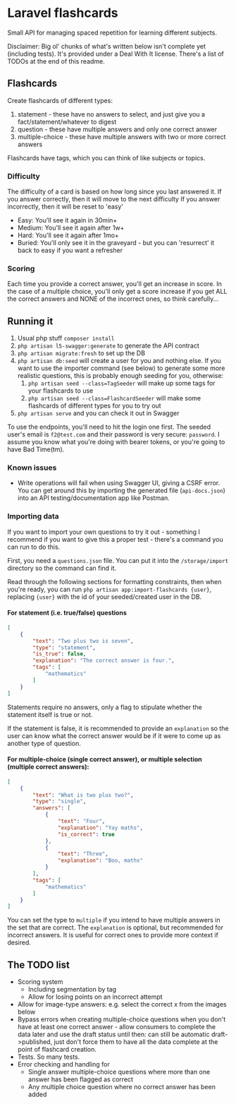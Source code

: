 # Laravel flashcards

Small API for managing spaced repetition for learning different subjects.

Disclaimer: Big ol' chunks of what's written below isn't complete yet (including tests). It's provided under a Deal With It license. There's a list of TODOs at the end of this readme.

## Flashcards

Create flashcards of different types:
1. statement - these have no answers to select, and just give you a fact/statement/whatever to digest
2. question - these have multiple answers and only one correct answer
3. multiple-choice - these have multiple answers with two or more correct answers

Flashcards have tags, which you can think of like subjects or topics.

### Difficulty

The difficulty of a card is based on how long since you last answered it.
If you answer correctly, then it will move to the next difficulty
If you answer incorrectly, then it will be reset to 'easy'

- Easy: You'll see it again in 30min+
- Medium: You'll see it again after 1w+ 
- Hard: You'll see it again after 1mo+
- Buried: You'll only see it in the graveyard - but you can 'resurrect' it back to easy if you want a refresher

### Scoring

Each time you provide a correct answer, you'll get an increase in score. In the case of a multiple choice, you'll only get a score increase if you get ALL the correct answers and NONE of the incorrect ones, so think carefully...

## Running it

1. Usual php stuff `composer install`
2. `php artisan l5-swagger:generate` to generate the API contract
3. `php artisan migrate:fresh` to set up the DB
4. `php artisan db:seed` will create a user for you and nothing else. If you want to use the importer command (see below) to generate some more realistic questions, this is probably enough seeding for you, otherwise:
   1. `php artisan seed --class=TagSeeder` will make up some tags for your flashcards to use
   2. `php artisan seed --class=FlashcardSeeder` will make some flashcards of different types for you to try out
5. `php artisan serve` and you can check it out in Swagger

To use the endpoints, you'll need to hit the login one first. The seeded user's email is `f2@test.com` and their password is very secure: `password`. I assume you know what you're doing with bearer tokens, or you're going to have Bad Time(tm).

### Known issues

- Write operations will fail when using Swagger UI, giving a CSRF error. You can get around this by importing the generated file (`api-docs.json`) into an API testing/documentation app like Postman.

### Importing data

If you want to import your own questions to try it out - something I recommend if you want to give this a proper test - there's a command you can run to do this.

First, you need a `questions.json` file. You can put it into the `/storage/import` directory so the command can find it.

Read through the following sections for formatting constraints, then when you're ready, you can run `php artisan app:import-flashcards {user}`, replacing `{user}` with the id of your seeded/created user in the DB.

#### For statement (i.e. true/false) questions
```json
[
    {
        "text": "Two plus two is seven",
        "type": "statement",
        "is_true": false,
        "explanation": "The correct answer is four.",
        "tags": [
            "mathematics"
        ]
    }
]
```

Statements require no answers, only a flag to stipulate whether the statement itself is true or not. 

If the statement is false, it is recommended to provide an `explanation` so the user can know what the correct answer would be if it were to come up as another type of question.

#### For multiple-choice (single correct answer), or multiple selection (multiple correct answers):
```json
[
    {
        "text": "What is two plus two?",
        "type": "single",
        "answers": [
            {
                "text": "Four",
                "explanation": "Yay maths",
                "is_correct": true
            },
            {
                "text": "Three",
                "explanation": "Boo, maths"
            }
        ],
        "tags": [
            "mathematics"
        ]
    }
]
```

You can set the type to `multiple` if you intend to have multiple answers in the set that are correct. The `explanation` is optional, but recommended for incorrect answers. It is useful for correct ones to provide more context if desired.

## The TODO list

- Scoring system
  - Including segmentation by tag
  - Allow for losing points on an incorrect attempt
- Allow for image-type answers: e.g. select the correct x from the images below
- Bypass errors when creating multiple-choice questions when you don't have at least one correct answer - allow consumers to complete the data later and use the draft status until then: can still be automatic draft->published, just don't force them to have all the data complete at the point of flashcard creation.
- Tests. So many tests.
- Error checking and handling for
  - Single answer multiple-choice questions where more than one answer has been flagged as correct
  - Any multiple choice question where no correct answer has been added
